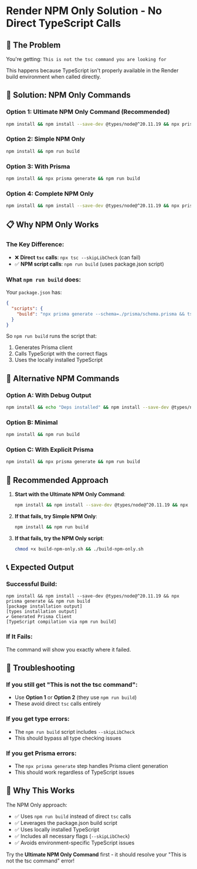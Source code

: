 # Render NPM Only Solution - No Direct TypeScript Calls

## 🎯 **The Problem**
You're getting: `This is not the tsc command you are looking for`

This happens because TypeScript isn't properly available in the Render build environment when called directly.

## 🚀 **Solution: NPM Only Commands**

### **Option 1: Ultimate NPM Only Command (Recommended)**
```bash
npm install && npm install --save-dev @types/node@^20.11.19 && npx prisma generate && npm run build
```

### **Option 2: Simple NPM Only**
```bash
npm install && npm run build
```

### **Option 3: With Prisma**
```bash
npm install && npx prisma generate && npm run build
```

### **Option 4: Complete NPM Only**
```bash
npm install && npm install --save-dev @types/node@^20.11.19 && npx prisma generate && npm run build
```

## 📋 **Why NPM Only Works**

### **The Key Difference:**
- ❌ **Direct `tsc` calls**: `npx tsc --skipLibCheck` (can fail)
- ✅ **NPM script calls**: `npm run build` (uses package.json script)

### **What `npm run build` does:**
Your `package.json` has:
```json
{
  "scripts": {
    "build": "npx prisma generate --schema=./prisma/schema.prisma && tsc --skipLibCheck"
  }
}
```

So `npm run build` runs the script that:
1. Generates Prisma client
2. Calls TypeScript with the correct flags
3. Uses the locally installed TypeScript

## 🔧 **Alternative NPM Commands**

### **Option A: With Debug Output**
```bash
npm install && echo "Deps installed" && npm install --save-dev @types/node@^20.11.19 && echo "Types installed" && npx prisma generate && echo "Prisma done" && npm run build && echo "Build complete"
```

### **Option B: Minimal**
```bash
npm install && npm run build
```

### **Option C: With Explicit Prisma**
```bash
npm install && npx prisma generate && npm run build
```

## 🎯 **Recommended Approach**

1. **Start with the Ultimate NPM Only Command**:
   ```bash
   npm install && npm install --save-dev @types/node@^20.11.19 && npx prisma generate && npm run build
   ```

2. **If that fails, try Simple NPM Only**:
   ```bash
   npm install && npm run build
   ```

3. **If that fails, try the NPM Only script**:
   ```bash
   chmod +x build-npm-only.sh && ./build-npm-only.sh
   ```

## 📞 **Expected Output**

### **Successful Build:**
```
npm install && npm install --save-dev @types/node@^20.11.19 && npx prisma generate && npm run build
[package installation output]
[types installation output]
✔ Generated Prisma Client
[TypeScript compilation via npm run build]
```

### **If It Fails:**
The command will show you exactly where it failed.

## 🚨 **Troubleshooting**

### **If you still get "This is not the tsc command":**
- Use **Option 1** or **Option 2** (they use `npm run build`)
- These avoid direct `tsc` calls entirely

### **If you get type errors:**
- The `npm run build` script includes `--skipLibCheck`
- This should bypass all type checking issues

### **If you get Prisma errors:**
- The `npx prisma generate` step handles Prisma client generation
- This should work regardless of TypeScript issues

## 🎉 **Why This Works**

The NPM Only approach:
- ✅ Uses `npm run build` instead of direct `tsc` calls
- ✅ Leverages the package.json build script
- ✅ Uses locally installed TypeScript
- ✅ Includes all necessary flags (`--skipLibCheck`)
- ✅ Avoids environment-specific TypeScript issues

Try the **Ultimate NPM Only Command** first - it should resolve your "This is not the tsc command" error! 